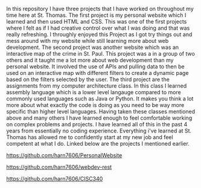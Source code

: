 In this repository I have three projects that I have worked on throughout my time here at St. Thomas. The first project is my personal website which I learned and then used HTML and CSS. This was one of the first projects where I felt as if I had creative control over what I was doing and that was really refreshing. I throughly enjoyed this Project as I got try things out and mess around with my website while still learning more about web development. The second project was another website which was an interactive map of the crime in St. Paul. This project was a in a group of two others and it taught me a lot more about web development than my personal website. It involved the use of APIs and pulling data to then be used on an interactive map with different filters to create a dynamic page based on the filters selected by the user. The third project are the assignments from my computer architecture class. In this class I learned assembly language which is a lower level langauge compared to more commonly used languages such as Java or Python. It makes you think a lot more about what exactly the code is doing as you need to be way more specific than higher level languages. Having taken these classes mentioned above and many others I have learned enough to feel comfortable working on complex problems and projects. I have learned all of this in the past 4 years from essentially no coding experience. Everything i've learned at St. Thomas has allowed me to confidently start at my new job and feel competent at what I do. Linked below are the projects I mentioned earlier.

https://github.com/harn7606/PersonalWebsite

https://github.com/harn7606/webdev-rest

https://github.com/harn7606/CISC340
